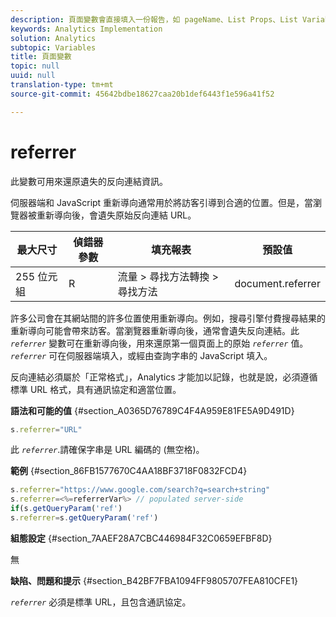 ```yaml
---
description: 頁面變數會直接填入一份報告，如 pageName、List Props、List Variables 等。
keywords: Analytics Implementation
solution: Analytics
subtopic: Variables
title: 頁面變數
topic: null
uuid: null
translation-type: tm+mt
source-git-commit: 45642bdbe18627caa20b1def6443f1e596a41f52

---
```



# referrer

此變數可用來還原遺失的反向連結資訊。

<!-- 

referrer.xml

 -->

伺服器端和 JavaScript 重新導向通常用於將訪客引導到合適的位置。但是，當瀏覽器被重新導向後，會遺失原始反向連結 URL。

| 最大尺寸 | 偵錯器參數 | 填充報表 | 預設值 |
|---|---|---|---|
| 255 位元組 | R | 流量 &gt; 尋找方法轉換 &gt; 尋找方法 | document.referrer |

許多公司會在其網站間的許多位置使用重新導向。例如，搜尋引擎付費搜尋結果的重新導向可能會帶來訪客。當瀏覽器重新導向後，通常會遺失反向連結。此&#x200B;*`referrer`* 變數可在重新導向後，用來還原第一個頁面上的原始 *`referrer`* 值。*`referrer`* 可在伺服器端填入，或經由查詢字串的 JavaScript 填入。

反向連結必須屬於「正常格式」，Analytics 才能加以記錄，也就是說，必須遵循標準 URL 格式，具有通訊協定和適當位置。

**語法和可能的值** {#section_A0365D76789C4F4A959E81FE5A9D491D}

```js
s.referrer="URL"
```

此 *`referrer`*.請確保字串是 URL 編碼的 (無空格)。

**範例** {#section_86FB1577670C4AA18BF3718F0832FCD4}

```js
s.referrer="https://www.google.com/search?q=search+string" 
s.referrer=<%=referrerVar%> // populated server-side  
if(s.getQueryParam('ref') 
s.referrer=s.getQueryParam('ref') 
```

**組態設定** {#section_7AAEF28A7CBC446984F32C0659EFBF8D}

無

**缺陷、問題和提示** {#section_B42BF7FBA1094FF9805707FEA810CFE1}

*`referrer`* 必須是標準 URL，且包含通訊協定。
